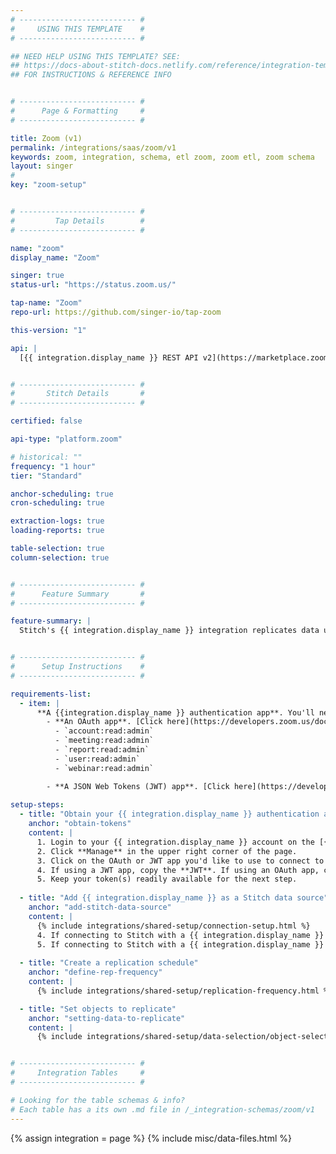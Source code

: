 ```yaml
---
# -------------------------- #
#     USING THIS TEMPLATE    #
# -------------------------- #

## NEED HELP USING THIS TEMPLATE? SEE:
## https://docs-about-stitch-docs.netlify.com/reference/integration-templates/saas/
## FOR INSTRUCTIONS & REFERENCE INFO


# -------------------------- #
#      Page & Formatting     #
# -------------------------- #

title: Zoom (v1)
permalink: /integrations/saas/zoom/v1
keywords: zoom, integration, schema, etl zoom, zoom etl, zoom schema
layout: singer
# 
key: "zoom-setup"


# -------------------------- #
#         Tap Details        #
# -------------------------- #

name: "zoom"
display_name: "Zoom"

singer: true
status-url: "https://status.zoom.us/"

tap-name: "Zoom"
repo-url: https://github.com/singer-io/tap-zoom

this-version: "1"

api: |
  [{{ integration.display_name }} REST API v2](https://marketplace.zoom.us/docs/api-reference/introduction){:target="new"}


# -------------------------- #
#       Stitch Details       #
# -------------------------- #

certified: false

api-type: "platform.zoom"

# historical: ""
frequency: "1 hour"
tier: "Standard"

anchor-scheduling: true
cron-scheduling: true

extraction-logs: true
loading-reports: true

table-selection: true
column-selection: true


# -------------------------- #
#      Feature Summary       #
# -------------------------- #

feature-summary: |
  Stitch's {{ integration.display_name }} integration replicates data using the {{ integration.api | flatify | strip }}. Refer to the [Schema](#schema) section for a list of objects available for replication.


# -------------------------- #
#      Setup Instructions    #
# -------------------------- #

requirements-list:
  - item: |
      **A {{integration.display_name }} authentication app**. You'll need one of the following apps to connect your {{integration.display_name }} account to Stitch:
        - **An OAuth app**. [Click here](https://developers.zoom.us/docs/integrations/create/){:target="new"} for more information on OAuth apps. If using a {{ integration.display_name }} OAuth App to connect to Stitch, make sure that the following scopes are included in the app:
          - `account:read:admin`
          - `meeting:read:admin`
          - `report:read:admin`
          - `user:read:admin`
          - `webinar:read:admin`

        - **A JSON Web Tokens (JWT) app**. [Click here](https://developers.zoom.us/docs/internal-apps/jwt/){:target="new"} for more information on JWT apps. 
  
setup-steps:
  - title: "Obtain your {{ integration.display_name }} authentication app tokens"
    anchor: "obtain-tokens"
    content: |
      1. Login to your {{ integration.display_name }} account on the [{{ integration.display_name }} App Marketplace](https://marketplace.zoom.us/){:target="new"}.
      2. Click **Manage** in the upper right corner of the page.
      3. Click on the OAuth or JWT app you'd like to use to connect to Stitch.
      4. If using a JWT app, copy the **JWT**. If using an OAuth app, copy the **Client ID**, **Client Secret**, and **Refresh Token**.
      5. Keep your token(s) readily available for the next step.
      
  - title: "Add {{ integration.display_name }} as a Stitch data source"
    anchor: "add-stitch-data-source"
    content: |
      {% include integrations/shared-setup/connection-setup.html %}
      4. If connecting to Stitch with a {{ integration.display_name }} OAuth app, paste the **Client ID**, **Client Secret**, and **Refresh Token** you obtained in [Step 1](#obtain-tokens) into their respective fields.
      5. If connecting to Stitch with a {{ integration.display_name }} JWT app, paste the **JWT** you obtained in [Step 1](#obtain-tokens) into the **JWT** field.
  
  - title: "Create a replication schedule"
    anchor: "define-rep-frequency"
    content: |
      {% include integrations/shared-setup/replication-frequency.html %}

  - title: "Set objects to replicate"
    anchor: "setting-data-to-replicate"
    content: |
      {% include integrations/shared-setup/data-selection/object-selection.html %}


# -------------------------- #
#     Integration Tables     #
# -------------------------- #

# Looking for the table schemas & info?
# Each table has a its own .md file in /_integration-schemas/zoom/v1
---
```

{% assign integration = page %}
{% include misc/data-files.html %}
